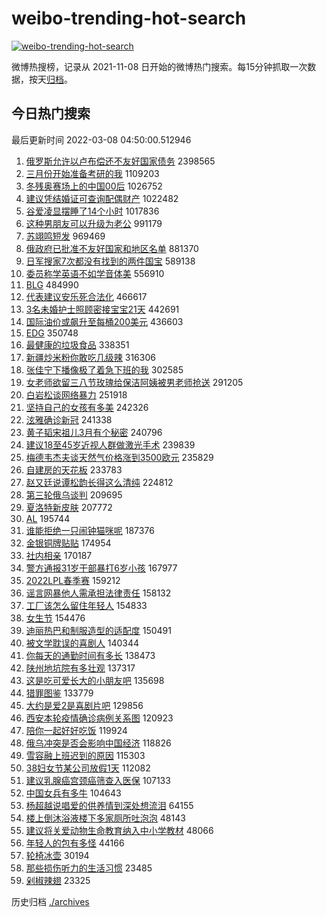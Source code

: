 # weibo-trending-hot-search

[![weibo-trending-hot-search](https://github.com/ameizi/weibo-trending-hot-search/actions/workflows/ci.yml/badge.svg)](https://github.com/ameizi/weibo-trending-hot-search/actions/workflows/ci.yml)

微博热搜榜，记录从 2021-11-08 日开始的微博热门搜索。每15分钟抓取一次数据，按天[归档](./archives)。

## 今日热门搜索

<!-- BEGIN --> 
最后更新时间 2022-03-08 04:50:00.512946 
1. [俄罗斯允许以卢布偿还不友好国家债务](https://s.weibo.com/weibo?q=%23%E4%BF%84%E7%BD%97%E6%96%AF%E5%85%81%E8%AE%B8%E4%BB%A5%E5%8D%A2%E5%B8%83%E5%81%BF%E8%BF%98%E4%B8%8D%E5%8F%8B%E5%A5%BD%E5%9B%BD%E5%AE%B6%E5%80%BA%E5%8A%A1%23&Refer=top) 2398565
1. [三月份开始准备考研的我](https://s.weibo.com/weibo?q=%23%E4%B8%89%E6%9C%88%E4%BB%BD%E5%BC%80%E5%A7%8B%E5%87%86%E5%A4%87%E8%80%83%E7%A0%94%E7%9A%84%E6%88%91%23&Refer=top) 1109203
1. [冬残奥赛场上的中国00后](https://s.weibo.com/weibo?q=%23%E5%86%AC%E6%AE%8B%E5%A5%A5%E8%B5%9B%E5%9C%BA%E4%B8%8A%E7%9A%84%E4%B8%AD%E5%9B%BD00%E5%90%8E%23&Refer=top) 1026752
1. [建议凭结婚证可查询配偶财产](https://s.weibo.com/weibo?q=%23%E5%BB%BA%E8%AE%AE%E5%87%AD%E7%BB%93%E5%A9%9A%E8%AF%81%E5%8F%AF%E6%9F%A5%E8%AF%A2%E9%85%8D%E5%81%B6%E8%B4%A2%E4%BA%A7%23&Refer=top) 1022482
1. [谷爱凌显摆睡了14个小时](https://s.weibo.com/weibo?q=%23%E8%B0%B7%E7%88%B1%E5%87%8C%E6%98%BE%E6%91%86%E7%9D%A1%E4%BA%8614%E4%B8%AA%E5%B0%8F%E6%97%B6%23&Refer=top) 1017836
1. [这种男朋友可以升级为老公](https://s.weibo.com/weibo?q=%23%E8%BF%99%E7%A7%8D%E7%94%B7%E6%9C%8B%E5%8F%8B%E5%8F%AF%E4%BB%A5%E5%8D%87%E7%BA%A7%E4%B8%BA%E8%80%81%E5%85%AC%23&Refer=top) 991179
1. [苏翊鸣短发](https://s.weibo.com/weibo?q=%23%E8%8B%8F%E7%BF%8A%E9%B8%A3%E7%9F%AD%E5%8F%91%23&Refer=top) 969469
1. [俄政府已批准不友好国家和地区名单](https://s.weibo.com/weibo?q=%23%E4%BF%84%E6%94%BF%E5%BA%9C%E5%B7%B2%E6%89%B9%E5%87%86%E4%B8%8D%E5%8F%8B%E5%A5%BD%E5%9B%BD%E5%AE%B6%E5%92%8C%E5%9C%B0%E5%8C%BA%E5%90%8D%E5%8D%95%23&Refer=top) 881370
1. [日军搜家7次都没有找到的两件国宝](https://s.weibo.com/weibo?q=%23%E6%97%A5%E5%86%9B%E6%90%9C%E5%AE%B67%E6%AC%A1%E9%83%BD%E6%B2%A1%E6%9C%89%E6%89%BE%E5%88%B0%E7%9A%84%E4%B8%A4%E4%BB%B6%E5%9B%BD%E5%AE%9D%23&Refer=top) 589138
1. [委员称学英语不如学音体美](https://s.weibo.com/weibo?q=%23%E5%A7%94%E5%91%98%E7%A7%B0%E5%AD%A6%E8%8B%B1%E8%AF%AD%E4%B8%8D%E5%A6%82%E5%AD%A6%E9%9F%B3%E4%BD%93%E7%BE%8E%23&Refer=top) 556910
1. [BLG](https://s.weibo.com/weibo?q=%23BLG%23&Refer=top) 484990
1. [代表建议安乐死合法化](https://s.weibo.com/weibo?q=%23%E4%BB%A3%E8%A1%A8%E5%BB%BA%E8%AE%AE%E5%AE%89%E4%B9%90%E6%AD%BB%E5%90%88%E6%B3%95%E5%8C%96%23&Refer=top) 466617
1. [3名未婚护士照顾密接宝宝21天](https://s.weibo.com/weibo?q=%233%E5%90%8D%E6%9C%AA%E5%A9%9A%E6%8A%A4%E5%A3%AB%E7%85%A7%E9%A1%BE%E5%AF%86%E6%8E%A5%E5%AE%9D%E5%AE%9D21%E5%A4%A9%23&Refer=top) 442691
1. [国际油价或飙升至每桶200美元](https://s.weibo.com/weibo?q=%23%E5%9B%BD%E9%99%85%E6%B2%B9%E4%BB%B7%E6%88%96%E9%A3%99%E5%8D%87%E8%87%B3%E6%AF%8F%E6%A1%B6200%E7%BE%8E%E5%85%83%23&Refer=top) 436603
1. [EDG](https://s.weibo.com/weibo?q=%23EDG%23&Refer=top) 350748
1. [最健康的垃圾食品](https://s.weibo.com/weibo?q=%23%E6%9C%80%E5%81%A5%E5%BA%B7%E7%9A%84%E5%9E%83%E5%9C%BE%E9%A3%9F%E5%93%81%23&Refer=top) 338351
1. [新疆炒米粉你敢吃几级辣](https://s.weibo.com/weibo?q=%23%E6%96%B0%E7%96%86%E7%82%92%E7%B1%B3%E7%B2%89%E4%BD%A0%E6%95%A2%E5%90%83%E5%87%A0%E7%BA%A7%E8%BE%A3%23&Refer=top) 316306
1. [张佳宁下播像极了着急下班的我](https://s.weibo.com/weibo?q=%23%E5%BC%A0%E4%BD%B3%E5%AE%81%E4%B8%8B%E6%92%AD%E5%83%8F%E6%9E%81%E4%BA%86%E7%9D%80%E6%80%A5%E4%B8%8B%E7%8F%AD%E7%9A%84%E6%88%91%23&Refer=top) 302585
1. [女老师欲留三八节玫瑰给保洁阿姨被男老师抢送](https://s.weibo.com/weibo?q=%23%E5%A5%B3%E8%80%81%E5%B8%88%E6%AC%B2%E7%95%99%E4%B8%89%E5%85%AB%E8%8A%82%E7%8E%AB%E7%91%B0%E7%BB%99%E4%BF%9D%E6%B4%81%E9%98%BF%E5%A7%A8%E8%A2%AB%E7%94%B7%E8%80%81%E5%B8%88%E6%8A%A2%E9%80%81%23&Refer=top) 291205
1. [白岩松谈网络暴力](https://s.weibo.com/weibo?q=%23%E7%99%BD%E5%B2%A9%E6%9D%BE%E8%B0%88%E7%BD%91%E7%BB%9C%E6%9A%B4%E5%8A%9B%23&Refer=top) 251918
1. [坚持自己的女孩有多美](https://s.weibo.com/weibo?q=%23%E5%9D%9A%E6%8C%81%E8%87%AA%E5%B7%B1%E7%9A%84%E5%A5%B3%E5%AD%A9%E6%9C%89%E5%A4%9A%E7%BE%8E%23&Refer=top) 242326
1. [泫雅确诊新冠](https://s.weibo.com/weibo?q=%23%E6%B3%AB%E9%9B%85%E7%A1%AE%E8%AF%8A%E6%96%B0%E5%86%A0%23&Refer=top) 241338
1. [黄子韬宋祖儿3月有个秘密](https://s.weibo.com/weibo?q=%23%E9%BB%84%E5%AD%90%E9%9F%AC%E5%AE%8B%E7%A5%96%E5%84%BF3%E6%9C%88%E6%9C%89%E4%B8%AA%E7%A7%98%E5%AF%86%23&Refer=top) 240796
1. [建议18至45岁近视人群做激光手术](https://s.weibo.com/weibo?q=%23%E5%BB%BA%E8%AE%AE18%E8%87%B345%E5%B2%81%E8%BF%91%E8%A7%86%E4%BA%BA%E7%BE%A4%E5%81%9A%E6%BF%80%E5%85%89%E6%89%8B%E6%9C%AF%23&Refer=top) 239839
1. [梅德韦杰夫谈天然气价格涨到3500欧元](https://s.weibo.com/weibo?q=%23%E6%A2%85%E5%BE%B7%E9%9F%A6%E6%9D%B0%E5%A4%AB%E8%B0%88%E5%A4%A9%E7%84%B6%E6%B0%94%E4%BB%B7%E6%A0%BC%E6%B6%A8%E5%88%B03500%E6%AC%A7%E5%85%83%23&Refer=top) 235829
1. [自建房的天花板](https://s.weibo.com/weibo?q=%23%E8%87%AA%E5%BB%BA%E6%88%BF%E7%9A%84%E5%A4%A9%E8%8A%B1%E6%9D%BF%23&Refer=top) 233783
1. [赵又廷说谭松韵长得这么清纯](https://s.weibo.com/weibo?q=%23%E8%B5%B5%E5%8F%88%E5%BB%B7%E8%AF%B4%E8%B0%AD%E6%9D%BE%E9%9F%B5%E9%95%BF%E5%BE%97%E8%BF%99%E4%B9%88%E6%B8%85%E7%BA%AF%23&Refer=top) 224812
1. [第三轮俄乌谈判](https://s.weibo.com/weibo?q=%23%E7%AC%AC%E4%B8%89%E8%BD%AE%E4%BF%84%E4%B9%8C%E8%B0%88%E5%88%A4%23&Refer=top) 209695
1. [夏洛特新皮肤](https://s.weibo.com/weibo?q=%23%E5%A4%8F%E6%B4%9B%E7%89%B9%E6%96%B0%E7%9A%AE%E8%82%A4%23&Refer=top) 207772
1. [AL](https://s.weibo.com/weibo?q=AL&Refer=top) 195744
1. [谁能拒绝一只闹钟猫咪呢](https://s.weibo.com/weibo?q=%23%E8%B0%81%E8%83%BD%E6%8B%92%E7%BB%9D%E4%B8%80%E5%8F%AA%E9%97%B9%E9%92%9F%E7%8C%AB%E5%92%AA%E5%91%A2%23&Refer=top) 187376
1. [金银铜牌贴贴](https://s.weibo.com/weibo?q=%23%E9%87%91%E9%93%B6%E9%93%9C%E7%89%8C%E8%B4%B4%E8%B4%B4%23&Refer=top) 174954
1. [社内相亲](https://s.weibo.com/weibo?q=%E7%A4%BE%E5%86%85%E7%9B%B8%E4%BA%B2&Refer=top) 170187
1. [警方通报31岁干部暴打6岁小孩](https://s.weibo.com/weibo?q=%23%E8%AD%A6%E6%96%B9%E9%80%9A%E6%8A%A531%E5%B2%81%E5%B9%B2%E9%83%A8%E6%9A%B4%E6%89%936%E5%B2%81%E5%B0%8F%E5%AD%A9%23&Refer=top) 167977
1. [2022LPL春季赛](https://s.weibo.com/weibo?q=2022LPL%E6%98%A5%E5%AD%A3%E8%B5%9B&Refer=top) 159212
1. [谣言网暴他人需承担法律责任](https://s.weibo.com/weibo?q=%23%E8%B0%A3%E8%A8%80%E7%BD%91%E6%9A%B4%E4%BB%96%E4%BA%BA%E9%9C%80%E6%89%BF%E6%8B%85%E6%B3%95%E5%BE%8B%E8%B4%A3%E4%BB%BB%23&Refer=top) 158132
1. [工厂该怎么留住年轻人](https://s.weibo.com/weibo?q=%23%E5%B7%A5%E5%8E%82%E8%AF%A5%E6%80%8E%E4%B9%88%E7%95%99%E4%BD%8F%E5%B9%B4%E8%BD%BB%E4%BA%BA%23&Refer=top) 154833
1. [女生节](https://s.weibo.com/weibo?q=%E5%A5%B3%E7%94%9F%E8%8A%82&Refer=top) 154476
1. [迪丽热巴和制服造型的适配度](https://s.weibo.com/weibo?q=%23%E8%BF%AA%E4%B8%BD%E7%83%AD%E5%B7%B4%E5%92%8C%E5%88%B6%E6%9C%8D%E9%80%A0%E5%9E%8B%E7%9A%84%E9%80%82%E9%85%8D%E5%BA%A6%23&Refer=top) 150491
1. [被文学耽误的喜剧人](https://s.weibo.com/weibo?q=%23%E8%A2%AB%E6%96%87%E5%AD%A6%E8%80%BD%E8%AF%AF%E7%9A%84%E5%96%9C%E5%89%A7%E4%BA%BA%23&Refer=top) 140344
1. [你每天的通勤时间有多长](https://s.weibo.com/weibo?q=%23%E4%BD%A0%E6%AF%8F%E5%A4%A9%E7%9A%84%E9%80%9A%E5%8B%A4%E6%97%B6%E9%97%B4%E6%9C%89%E5%A4%9A%E9%95%BF%23&Refer=top) 138473
1. [陕州地坑院有多壮观](https://s.weibo.com/weibo?q=%23%E9%99%95%E5%B7%9E%E5%9C%B0%E5%9D%91%E9%99%A2%E6%9C%89%E5%A4%9A%E5%A3%AE%E8%A7%82%23&Refer=top) 137317
1. [这是吃可爱长大的小朋友吧](https://s.weibo.com/weibo?q=%23%E8%BF%99%E6%98%AF%E5%90%83%E5%8F%AF%E7%88%B1%E9%95%BF%E5%A4%A7%E7%9A%84%E5%B0%8F%E6%9C%8B%E5%8F%8B%E5%90%A7%23&Refer=top) 135698
1. [猎罪图鉴](https://s.weibo.com/weibo?q=%E7%8C%8E%E7%BD%AA%E5%9B%BE%E9%89%B4&Refer=top) 133779
1. [大约是爱2是喜剧片吧](https://s.weibo.com/weibo?q=%23%E5%A4%A7%E7%BA%A6%E6%98%AF%E7%88%B12%E6%98%AF%E5%96%9C%E5%89%A7%E7%89%87%E5%90%A7%23&Refer=top) 129856
1. [西安本轮疫情确诊病例关系图](https://s.weibo.com/weibo?q=%23%E8%A5%BF%E5%AE%89%E6%9C%AC%E8%BD%AE%E7%96%AB%E6%83%85%E7%A1%AE%E8%AF%8A%E7%97%85%E4%BE%8B%E5%85%B3%E7%B3%BB%E5%9B%BE%23&Refer=top) 120923
1. [陪你一起好好吃饭](https://s.weibo.com/weibo?q=%E9%99%AA%E4%BD%A0%E4%B8%80%E8%B5%B7%E5%A5%BD%E5%A5%BD%E5%90%83%E9%A5%AD&Refer=top) 119924
1. [俄乌冲突是否会影响中国经济](https://s.weibo.com/weibo?q=%23%E4%BF%84%E4%B9%8C%E5%86%B2%E7%AA%81%E6%98%AF%E5%90%A6%E4%BC%9A%E5%BD%B1%E5%93%8D%E4%B8%AD%E5%9B%BD%E7%BB%8F%E6%B5%8E%23&Refer=top) 118826
1. [雪容融上班迟到的原因](https://s.weibo.com/weibo?q=%23%E9%9B%AA%E5%AE%B9%E8%9E%8D%E4%B8%8A%E7%8F%AD%E8%BF%9F%E5%88%B0%E7%9A%84%E5%8E%9F%E5%9B%A0%23&Refer=top) 115303
1. [38妇女节某公司放假1天](https://s.weibo.com/weibo?q=%2338%E5%A6%87%E5%A5%B3%E8%8A%82%E6%9F%90%E5%85%AC%E5%8F%B8%E6%94%BE%E5%81%871%E5%A4%A9%23&Refer=top) 112082
1. [建议乳腺癌宫颈癌筛查入医保](https://s.weibo.com/weibo?q=%23%E5%BB%BA%E8%AE%AE%E4%B9%B3%E8%85%BA%E7%99%8C%E5%AE%AB%E9%A2%88%E7%99%8C%E7%AD%9B%E6%9F%A5%E5%85%A5%E5%8C%BB%E4%BF%9D%23&Refer=top) 107133
1. [中国女兵有多牛](https://s.weibo.com/weibo?q=%23%E4%B8%AD%E5%9B%BD%E5%A5%B3%E5%85%B5%E6%9C%89%E5%A4%9A%E7%89%9B%23&Refer=top) 104643
1. [杨超越说唱爱的供养情到深处想流泪](https://s.weibo.com/weibo?q=%23%E6%9D%A8%E8%B6%85%E8%B6%8A%E8%AF%B4%E5%94%B1%E7%88%B1%E7%9A%84%E4%BE%9B%E5%85%BB%E6%83%85%E5%88%B0%E6%B7%B1%E5%A4%84%E6%83%B3%E6%B5%81%E6%B3%AA%23&Refer=top) 64155
1. [楼上倒沐浴液楼下多家厕所吐泡泡](https://s.weibo.com/weibo?q=%23%E6%A5%BC%E4%B8%8A%E5%80%92%E6%B2%90%E6%B5%B4%E6%B6%B2%E6%A5%BC%E4%B8%8B%E5%A4%9A%E5%AE%B6%E5%8E%95%E6%89%80%E5%90%90%E6%B3%A1%E6%B3%A1%23&Refer=top) 48143
1. [建议将关爱动物生命教育纳入中小学教材](https://s.weibo.com/weibo?q=%23%E5%BB%BA%E8%AE%AE%E5%B0%86%E5%85%B3%E7%88%B1%E5%8A%A8%E7%89%A9%E7%94%9F%E5%91%BD%E6%95%99%E8%82%B2%E7%BA%B3%E5%85%A5%E4%B8%AD%E5%B0%8F%E5%AD%A6%E6%95%99%E6%9D%90%23&Refer=top) 48066
1. [年轻人的包有多怪](https://s.weibo.com/weibo?q=%23%E5%B9%B4%E8%BD%BB%E4%BA%BA%E7%9A%84%E5%8C%85%E6%9C%89%E5%A4%9A%E6%80%AA%23&Refer=top) 44166
1. [轮椅冰壶](https://s.weibo.com/weibo?q=%E8%BD%AE%E6%A4%85%E5%86%B0%E5%A3%B6&Refer=top) 30194
1. [那些损伤听力的生活习惯](https://s.weibo.com/weibo?q=%23%E9%82%A3%E4%BA%9B%E6%8D%9F%E4%BC%A4%E5%90%AC%E5%8A%9B%E7%9A%84%E7%94%9F%E6%B4%BB%E4%B9%A0%E6%83%AF%23&Refer=top) 23485
1. [剁椒辣翅](https://s.weibo.com/weibo?q=%23%E5%89%81%E6%A4%92%E8%BE%A3%E7%BF%85%23&Refer=top) 23325
<!-- END -->

历史归档 [./archives](./archives)

